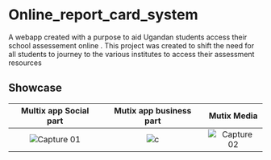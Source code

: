 # Online_report_card_system
A webapp created with a purpose to aid Ugandan students access their school assessement online . This project was created to shift the need for all students to journey to the various institutes to access their assessment resources
## Showcase
Multix app Social part            |  Mutix app business part |  Mutix Media
:-------------------------:|:-------------------------:|:-------------------------:|
![Capture 01](https://user-images.githubusercontent.com/71936382/219853518-cefe6674-45b3-4f6a-8636-a7493fa35b04.png) | ![c](https://user-images.githubusercontent.com/71936382/219853533-53f71dc5-dd22-4b52-933f-e015106dc2b2.png) | ![Capture 02](https://user-images.githubusercontent.com/71936382/219853560-8d5b3be2-7c92-4aa5-88dd-0c91ec154d55.png)


 
